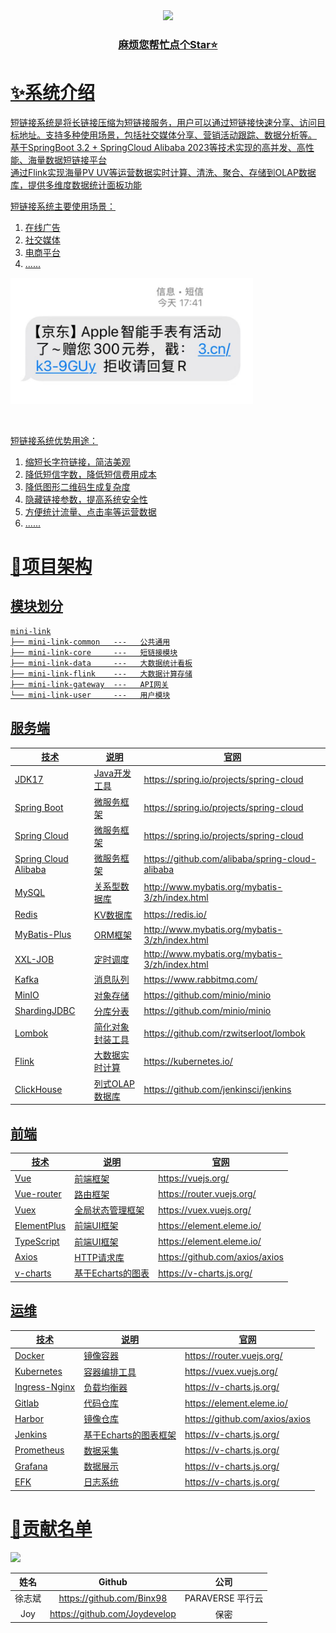 <div align="center">
    <a href="https://github.com/Binx98/mini-link"><img src="https://img.shields.io/badge/后端-项目地址-yellow.svg?style=plasticr"></a>
    <a href="" target="_blank">
    <br>
    <h3>麻烦您帮忙点个Star⭐</h3>
</div>

# ✨系统介绍

短链接系统是将长链接压缩为短链接服务，用户可以通过短链接快速分享、访问目标地址。支持多种使用场景，包括社交媒体分享、营销活动跟踪、数据分析等。
<br>
基于SpringBoot 3.2 + SpringCloud Alibaba 2023等技术实现的高并发、高性能、海量数据短链接平台
<br>
通过Flink实现海量PV UV等运营数据实时计算、清洗、聚合、存储到OLAP数据库，提供多维度数据统计面板功能
<br>

短链接系统主要使用场景：

1. 在线广告
2. 社交媒体
3. 电商平台
4. ......

![img.png](docs/images/短信.png)

<br>

短链接系统优势用途：

1. 缩短长字符链接，简洁美观
2. 降低短信字数，降低短信费用成本
3. 降低图形二维码生成复杂度
4. 隐藏链接参数，提高系统安全性
5. 方便统计流量、点击率等运营数据
6. ......

# 🚀项目架构

## 模块划分

```
mini-link
├── mini-link-common   ---   公共通用
├── mini-link-core     ---   短链接模块
├── mini-link-data     ---   大数据统计看板
├── mini-link-flink    ---   大数据计算存储
├── mini-link-gateway  ---   API网关
└── mini-link-user     ---   用户模块
```

## 服务端

| 技术                   | 说明        | 官网                                              |
|----------------------|-----------|-------------------------------------------------|
| JDK17                | Java开发工具  | https://spring.io/projects/spring-cloud         |
| Spring Boot          | 微服务框架     | https://spring.io/projects/spring-cloud         |
| Spring Cloud         | 微服务框架     | https://spring.io/projects/spring-cloud         |
| Spring Cloud Alibaba | 微服务框架     | https://github.com/alibaba/spring-cloud-alibaba |
| MySQL                | 关系型数据库    | http://www.mybatis.org/mybatis-3/zh/index.html  |
| Redis                | KV数据库     | https://redis.io/                               |
| MyBatis-Plus         | ORM框架     | http://www.mybatis.org/mybatis-3/zh/index.html  |
| XXL-JOB              | 定时调度      | http://www.mybatis.org/mybatis-3/zh/index.html  |
| Kafka                | 消息队列      | https://www.rabbitmq.com/                       |
| MinIO                | 对象存储      | https://github.com/minio/minio                  |
| ShardingJDBC         | 分库分表      | https://github.com/minio/minio                  |
| Lombok               | 简化对象封装工具  | https://github.com/rzwitserloot/lombok          |
| Flink                | 大数据实时计算   | https://kubernetes.io/                          |
| ClickHouse           | 列式OLAP数据库 | https://github.com/jenkinsci/jenkins            |

## 前端

| 技术          | 说明           | 官网                             |
|-------------|--------------|--------------------------------|
| Vue         | 前端框架         | https://vuejs.org/             |
| Vue-router  | 路由框架         | https://router.vuejs.org/      |
| Vuex        | 全局状态管理框架     | https://vuex.vuejs.org/        |
| ElementPlus | 前端UI框架       | https://element.eleme.io/      |
| TypeScript  | 前端UI框架       | https://element.eleme.io/      |
| Axios       | HTTP请求库      | https://github.com/axios/axios |
| v-charts    | 基于Echarts的图表 | https://v-charts.js.org/       |

## 运维

| 技术            | 说明             | 官网                             |
|---------------|----------------|--------------------------------|
| Docker        | 镜像容器           | https://router.vuejs.org/      |
| Kubernetes    | 容器编排工具         | https://vuex.vuejs.org/        |
| Ingress-Nginx | 负载均衡器          | https://v-charts.js.org/       |
| Gitlab        | 代码仓库           | https://element.eleme.io/      |
| Harbor        | 镜像仓库           | https://github.com/axios/axios |
| Jenkins       | 基于Echarts的图表框架 | https://v-charts.js.org/       |
| Prometheus    | 数据采集           | https://v-charts.js.org/       |
| Grafana       | 数据展示           | https://v-charts.js.org/       |
| EFK           | 日志系统           | https://v-charts.js.org/       |

# 🎉贡献名单

<a href="https://github.com/Binx98/QuickChat/graphs/contributors">
  <img src="https://contrib.rocks/image?repo=Binx98/mini-link" />
</a>

| 姓名  |            Github             |      公司       |
|:---:|:-----------------------------:|:-------------:|
| 徐志斌 |   https://github.com/Binx98   | PARAVERSE 平行云 |
| Joy | https://github.com/Joydevelop |      保密       |
